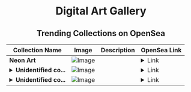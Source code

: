 <div align="center">

# Digital Art Gallery

## Trending Collections on OpenSea

| Collection Name                       | Image                                                                                     | Description                       | OpenSea Link                                                                                          |
|---------------------------------------|-------------------------------------------------------------------------------------------|-----------------------------------|--------------------------------------------------------------------------------------------------------|
| **Neon Art** | ![Image](https://i.seadn.io/s/raw/files/9877530069db3a3dfe5f878d697f8def.jpg?w=500&auto=format?w=200&auto=format) |  | <details><summary>Link</summary>[Neon Art](https://opensea.io/collection/neon-art-15)</details> |
| **<details><summary>Unidentified co...</summary>Unidentified contract cfe359da-7788-405d-badc-96b40588796b</details>** | ![Image](https://i.seadn.io/s/raw/files/a837708742ad8afcb35eb60ba787976d.jpg?w=500&auto=format?w=200&auto=format) |  | <details><summary>Link</summary>[Unidentified contract cfe359da-7788-405d-badc-96b40588796b](https://opensea.io/collection/unidentified-contract-cfe359da-7788-405d-badc-96b4)</details> |
| **<details><summary>Unidentified co...</summary>Unidentified contract 4904ea63-60f9-419d-ae62-84711e25bef1</details>** | ![Image](https://i.seadn.io/s/raw/files/e9acf51ddce687ccf33c485e916aec1b.jpg?w=500&auto=format?w=200&auto=format) |  | <details><summary>Link</summary>[Unidentified contract 4904ea63-60f9-419d-ae62-84711e25bef1](https://opensea.io/collection/unidentified-contract-4904ea63-60f9-419d-ae62-8471)</details> |

</div>